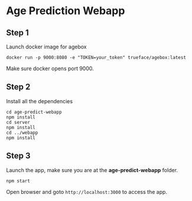 # Age Prediction Webapp

## Step 1

Launch docker image for agebox 
```
docker run -p 9000:8080 -e "TOKEN=your_token" trueface/agebox:latest
```

Make sure docker opens port 9000.

## Step 2

Install all the dependencies

```
cd age-predict-webapp
npm install
cd server
npm install 
cd ../webapp
npm install
```

## Step 3

Launch the app, make sure you are at the **age-predict-webapp** folder. 
```
npm start
```

Open browser and goto ```http://localhost:3000``` to access the app.
